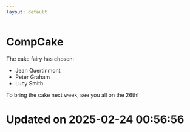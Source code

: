 ```yaml
---
layout: default
---
```


#  CompCake

The cake fairy has chosen:
  -  Jean Quertinmont
  -  Peter Graham
  -  Lucy Smith

To bring the cake next week, see you all on the 26th!


# Updated on 2025-02-24 00:56:56
